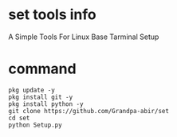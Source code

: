 # set tools info

A Simple Tools For Linux Base Tarminal Setup 

# command

 
`pkg update -y`<br>
`pkg install git -y`<br>
`pkg install python -y`<br>
`git clone https://github.com/Grandpa-abir/set`<br>
`cd set`<br>
`python Setup.py`<br>
